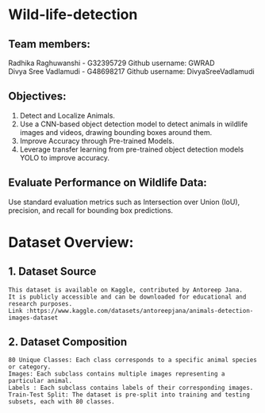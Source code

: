 # Wild-life-detection
## Team members: <br>
Radhika Raghuwanshi - G32395729 Github username: GWRAD <br>
Divya Sree Vadlamudi - G48698217 Github username: DivyaSreeVadlamudi <br>
## Objectives: <br>
1. Detect and Localize Animals. <br>
2. Use a CNN-based object detection model to detect animals in wildlife images and videos, drawing bounding boxes around them. <br>
3. Improve Accuracy through Pre-trained Models. <br>
4. Leverage transfer learning from pre-trained object detection models YOLO to improve accuracy. <br>
## Evaluate Performance on Wildlife Data: <br>
Use standard evaluation metrics such as Intersection over Union (IoU), precision, and recall for bounding box predictions. <br>

# Dataset Overview: <br>
## 1. Dataset Source <br>
    This dataset is available on Kaggle, contributed by Antoreep Jana. 
    It is publicly accessible and can be downloaded for educational and research purposes. 
    Link :https://www.kaggle.com/datasets/antoreepjana/animals-detection-images-dataset  
## 2. Dataset Composition <br>
    80 Unique Classes: Each class corresponds to a specific animal species or category. 
    Images: Each subclass contains multiple images representing a particular animal. 
    Labels : Each subclass contains labels of their corresponding images. 
    Train-Test Split: The dataset is pre-split into training and testing subsets, each with 80 classes. 

